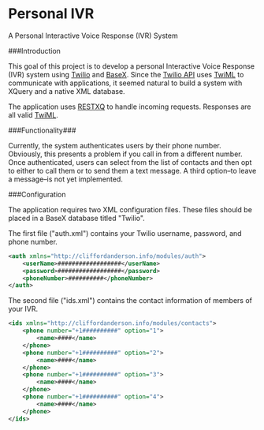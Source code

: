 Personal IVR
============

A Personal Interactive Voice Response (IVR) System

###Introduction

This goal of this project is to develop a personal Interactive Voice Response (IVR) system using [Twilio](https://www.twilio.com/) and [BaseX](http://basex.org/). Since the [Twilio API](https://www.twilio.com/docs/api) uses [TwiML](https://www.twilio.com/docs/api/twiml) to communicate with applications, it seemed natural to build a system with XQuery and a native XML database.

The application uses [RESTXQ](http://exquery.github.io/exquery/exquery-restxq-specification/restxq-1.0-specification.html) to handle incoming requests. Responses are all valid [TwiML](https://www.twilio.com/docs/api/twiml). 

###Functionality###

Currently, the system authenticates users by their phone number. Obviously, this presents a problem if you call in from a different number. Once authenticated, users can select from the list of contacts and then opt to either to call them or to send them a text message. A third option–to leave a message–is not yet implemented.

###Configuration

The application requires two XML configuration files. These files should be placed in a BaseX database titled "Twilio". 

The first file ("auth.xml") contains your Twilio username, password, and phone number.

```xml
<auth xmlns="http://cliffordanderson.info/modules/auth">
    <userName>##################</userName>
    <password>##################</password>
    <phoneNumber>##########</phoneNumber>
</auth>
```

The second file ("ids.xml") contains the contact information of members of your IVR.

```xml
<ids xmlns="http://cliffordanderson.info/modules/contacts">
    <phone number="+1##########" option="1">
        <name>####</name>
    </phone>
    <phone number="+1##########" option="2">
        <name>####</name>
    </phone>
    <phone number="+1##########" option="3">
        <name>####</name>
    </phone>
    <phone number="+1##########" option="4">
        <name>####</name>
    </phone>
</ids>
```

